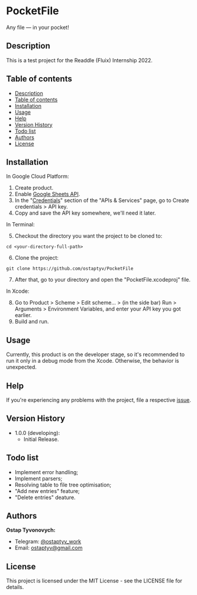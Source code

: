 # PocketFile

Any file — in your pocket!

## Description

This is a test project for the Readdle (Fluix) Internship 2022.

## Table of contents

- [Description](#description)
- [Table of contents](#table-of-contents)
- [Installation](#installation)
- [Usage](#usage)
- [Help](#help)
- [Version History](#version-history)
- [Todo list](#todo-list)
- [Authors](#authors)
- [License](#license)

## Installation

In Google Cloud Platform:

1. Create product.
2. Enable [Google Sheets API](https://console.cloud.google.com/apis/library/sheets.googleapis.com).
3. In the "[Credentials](https://console.cloud.google.com/apis/credentials)" section of the "APIs & Services" page, go to Create credentials > API key.
4. Copy and save the API key somewhere, we'll need it later.

In Terminal:

5. Checkout the directory you want the project to be cloned to:
```
cd <your-directory-full-path>
```
6. Clone the project:
```
git clone https://github.com/ostaptyv/PocketFile
```
7. After that, go to your directory and open the "PocketFile.xcodeproj" file.

In Xcode:

8. Go to Product > Scheme > Edit scheme... > (in the side bar) Run > Arguments > Environment Variables, and enter your API key you got earlier.
9. Build and run.

## Usage

Currently, this product is on the developer stage, so it's recommended to run it only in a debug mode from the Xcode. Otherwise, the behavior is unexpected.

## Help

If you're experiencing any problems with the project, file a respective [issue](https://github.com/ostaptyv/PocketFile/issues/new/choose).

## Version History  

- 1.0.0 (developing):
  - Initial Release.

## Todo list

- Implement error handling;
- Implement parsers;
- Resolving table to file tree optimisation;
- "Add new entries" feature;
- "Delete entries" deature.

## Authors

**Ostap Tyvonovych:**
- Telegram: [@ostaptyv_work](https://t.me/ostaptyv_work)
- Email: <ostaptyv@gmail.com>

## License

This project is licensed under the MIT License - see the LICENSE file for details.
